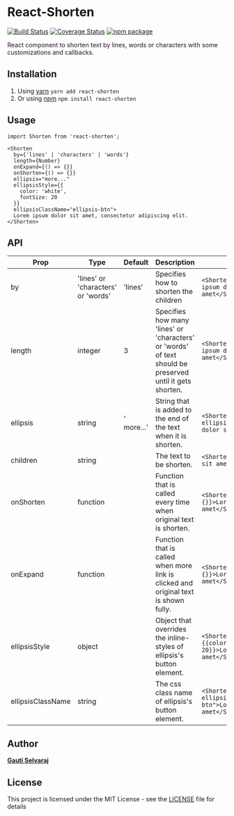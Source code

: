 # React-Shorten
[![Build Status](https://travis-ci.org/gautiselvaraj/react-shorten.svg?branch=master)](https://travis-ci.org/gautiselvaraj/react-shorten)
[![Coverage Status](https://coveralls.io/repos/github/gautiselvaraj/react-shorten/badge.svg?branch=master)](https://coveralls.io/github/gautiselvaraj/react-shorten?branch=master)
[![npm package](https://img.shields.io/npm/v/react-shorten.svg)](https://www.npmjs.org/package/react-shorten)

React component to shorten text by lines, words or characters with some customizations and callbacks.

## Installation

1. Using [yarn](https://yarnpkg.com) `yarn add react-shorten`
2. Or using [npm](https://npmjs.org/) `npm install react-shorten`

## Usage
```
import Shorten from 'react-shorten';

<Shorten
  by={'lines' | 'characters' | 'words'}
  length={Number}
  onExpand={() => {}}
  onShorten={() => {}}
  ellipsis="more..."
  ellipsisStyle={{
    color: 'white',
    fontSize: 20
  }}
  ellipsisClassName="ellipsis-btn">
  Lorem ipsum dolor sit amet, consectetur adipiscing elit.
</Shorten>
```

## API
| Prop | Type | Default | Description | Example |
| ---- | ---- | ------- | ----------- | ------- |
| by | 'lines' or 'characters' or 'words' | 'lines' | Specifies how to shorten the children | `<Shorten by="words">Lorem ipsum dolor sit amet</Shorten>` |
| length | integer | 3 | Specifies how many 'lines' or 'characters' or 'words' of text should be preserved until it gets shorten. | `<Shorten length={3}>Lorem ipsum dolor sit amet</Shorten>` |
| ellipsis | string | ' more...' | String that is added to the end of the text when it is shorten. | `<Shorten ellipsis="...">Lorem ipsum dolor sit amet</Shorten>`
| children | string | | The text to be shorten. | `<Shorten>Lorem ipsum dolor sit amet</Shorten>` |
| onShorten | function | | Function that is called every time when original text is shorten. | `<Shorten onShorten={() => {}}>Lorem ipsum dolor sit amet</Shorten>` |
| onExpand | function | | Function that is called when more link is clicked and original text is shown fully. | `<Shorten onExpand={() => {}}>Lorem ipsum dolor sit amet</Shorten>` |
| ellipsisStyle | object | | Object that overrides the inline-styles of ellipsis's button element. | `<Shorten ellipsisStyle={{color: 'white', fontSize: 20}}>Lorem ipsum dolor sit amet</Shorten>` |
| ellipsisClassName | string | | The css class name of ellipsis's button element. | `<Shorten ellipsisClassName="ellipsis-btn">Lorem ipsum dolor sit amet</Shorten>` |

## Author
**[Gauti Selvaraj](https://www.gauti.info)**

## License
This project is licensed under the MIT License - see the [LICENSE](LICENSE) file for details
